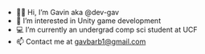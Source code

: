 - 🙋‍♂️ Hi, I’m Gavin aka @dev-gav
- 👾 I’m interested in Unity game development
- 💻 I’m currently an undergrad comp sci student at UCF
- 📫 Contact me at gavbarb1@gmail.com

